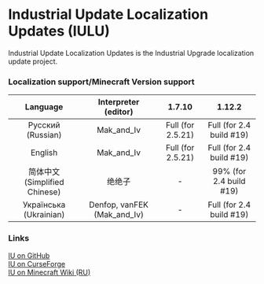 # Industrial Update Localization Updates (IULU)
Industrial Update Localization Updates is the Industrial Upgrade localization update project. 

### Localization support/Minecraft Version support

| Language                     | Interpreter (editor)         | 1.7.10            | 1.12.2 
| :--------------------------: | :--------------------------:| :---------------: | :---------------------:
| Русский (Russian)            | Mak_and_Iv                  | Full (for 2.5.21) | Full (for 2.4 build #19)
| English                      | Mak_and_Iv                  | Full (for 2.5.21) | Full (for 2.4 build #19)
| 简体中文 (Simplified Chinese) | 绝绝子                      | -                 | 99% (for 2.4 build #19)
| Українська (Ukrainian)       | Denfop, vanFEK (Mak_and_Iv) | -                 | Full (for 2.4 build #19)


### Links
[IU on GitHub](https://github.com/ZelGimi/industrialupgrade "ZelGimi/industrialupgrade")<br>
[IU on CurseForge](https://www.curseforge.com/minecraft/mc-mods/industrial-upgrade "Industrial Upgrade")<br>
[IU on Minecraft Wiki (RU)](https://minecraft.fandom.com/ru/wiki/Industrial_Upgrade "Industrial Upgrade")
